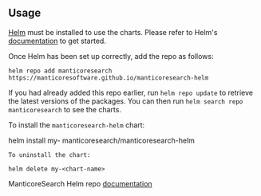 ## Usage

[Helm](https://helm.sh) must be installed to use the charts.  Please refer to
Helm's [documentation](https://helm.sh/docs) to get started.

Once Helm has been set up correctly, add the repo as follows:

```
helm repo add manticoresearch https://manticoresoftware.github.io/manticoresearch-helm
```

If you had already added this repo earlier, run `helm repo update` to retrieve
the latest versions of the packages.  You can then run `helm search repo
manticoresearch` to see the charts.

To install the `manticoresearch-helm` chart:

helm install my-<chart-name> manticoresearch/manticoresearch-helm

    To uninstall the chart:

    helm delete my-<chart-name>

ManticoreSearch Helm repo [documentation](https://github.com/manticoresoftware/manticoresearch-helm#manticore-search-helm-chart) 
